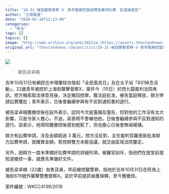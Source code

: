 ```yaml
---
title: "10.31 被指襲擊督察 X　青年獲撤控當庭釋放兼得訟費　批濫捕濫告"
author: "立場報道"
date: "2020-02-10T12:23:00"
categories:
  - "政治"
tags: []
topics: []
image: "http://web.archive.org/web/2021im_/https://assets.thestandnews.com/media/photos/WhatsApp20Image202020-02-1020at2012.05.3620PM_aqKm4_O6JOz2P.jpeg"
original_url: "thestandnews.com/politics/10-31-被指襲擊督察-x-青年獲撤控當庭釋放兼得訟費-批濫捕濫告"
---
```

![](http://web.archive.org/web/2021im_/https://assets.thestandnews.com/media/photos/WhatsApp20Image202020-02-1020at2012.05.3620PM_aqKm4_O6JOz2P.jpeg)
> 被告梁卓楠

去年10月31日有網民在中環蘭桂坊發起「全民面具日」及在太子站「831悼念活動」，22歲青年被控於上海街襲擊督察X，案件今（10日）於西九龍裁判法院再訊，控方稱索取法律意見後，決定撤回控罪，獲法庭批准，被告當庭釋放，辯方申請訟費獲批；青年表示，日後會繼續參與有不反對通知書的遊行。

被告梁卓楠獲撤控後在庭外表示，認同今次是濫捕及濫告，但對他的工作沒有太大影響，只是令家人擔心，不過，梁表明不會嚇怕他，日後會繼續參與不反對通知的遊行。梁表示，他得知獲撤控後感到輕鬆了，但也擔心日後會無端被捕。

辯方有訟費申請，涉及金額超過 3 萬元，控方沒反對，主任裁判官羅德泉批准辯方訟費申請，就確實金額，若控辯雙方未能協議，就交由區域法院釐定。

另外，因辯方一度未準備好訟費申請的詳細列項，被羅官訓斥，指他們在提堂前就知道撤控一事，就應先準備好文件。

被告梁卓楠（22歲）為售貨員，早前被控襲警罪，指他於去年10月31日在旺角上海街676號外襲擊警務督察X。梁於早前提訊後獲保釋，至今獲撤控。

案件編號：WKCC4139/2019